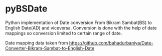 # pyBSDate
Python implementation of Date conversion From Bikram Sambat(BS) to English Date(AD) and viceversa.
Conversion is done with the help of date mappings so conversion limited to certain range of date.


Date mapping data taken from 
https://github.com/bahadurbaniya/Date-Converter-Bikram-Sambat-to-English-Date
